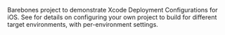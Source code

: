 Barebones project to demonstrate Xcode Deployment Configurations for iOS. See <TBD> for details on configuring your own project to build for different target environments, with per-environment settings.